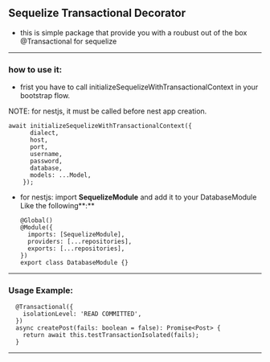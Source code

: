 ## Sequelize Transactional Decorator

- this is simple package that provide you with a roubust out of the box @Transactional for sequelize

---

### how to use it:

- frist you have to call initializeSequelizeWithTransactionalContext in your bootstrap flow.

NOTE: for nestjs, it must be called before nest app creation.

```tsx
await initializeSequelizeWithTransactionalContext({
      dialect,
      host,
      port,
      username,
      password,
      database,
      models: ...Model,
    });
```

- for nestjs: import **SequelizeModule** and add it to your DatabaseModule Like the following**:**
  ```tsx
  @Global()
  @Module({
    imports: [SequelizeModule],
    providers: [...repositories],
    exports: [...repositories],
  })
  export class DatabaseModule {}
  ```

---

### Usage Example:

```tsx
  @Transactional({
    isolationLevel: 'READ COMMITTED',
  })
  async createPost(fails: boolean = false): Promise<Post> {
    return await this.testTransactionIsolated(fails);
  }
```

---

<!-- Made With ❤️ @Baianat -->
